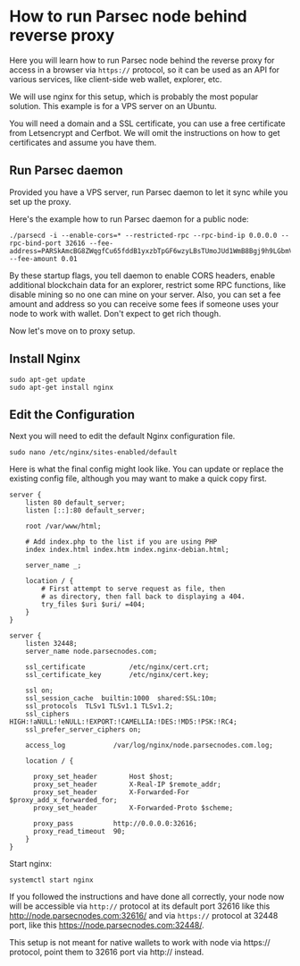 
# How to run Parsec node behind reverse proxy

Here you will learn how to run Parsec node behind the reverse proxy for access in a browser via `https://` protocol, so it can be used as an API for various services, like client-side web wallet, explorer, etc.

We will use nginx for this setup, which is probably the most popular solution. This example is for a VPS server on an Ubuntu. 

You will need a domain and a SSL certificate, you can use a free certificate from Letsencrypt and Cerfbot. We will omit the instructions on how to get certificates and assume you have them.

## Run Parsec daemon

Provided you have a VPS server, run Parsec daemon to let it sync while you set up the proxy.

Here's the example how to run Parsec daemon for a public node:
```
./parsecd -i --enable-cors=* --restricted-rpc --rpc-bind-ip 0.0.0.0 --rpc-bind-port 32616 --fee-address=PARSkAmcBG8ZWqgfCu65fddB1yxzbTpGF6wzyLBsTUmoJUd1WmB8Bgj9h9LGbmVQEEEYAFHVJCWCVBEeEfsbK5ay6tSDmDup7i --fee-amount 0.01
```
By these startup flags, you tell daemon to enable CORS headers, enable additional blockchain data for an explorer, restrict some RPC functions, like disable mining so no one can mine on your server. Also, you can set a fee amount and address so you can receive some fees if someone uses your node to work with wallet. Don't expect to get rich though.

Now let's move on to proxy setup.

## Install Nginx

```
sudo apt-get update
sudo apt-get install nginx
```

## Edit the Configuration

Next you will need to edit the default Nginx configuration file.

```
sudo nano /etc/nginx/sites-enabled/default
```

Here is what the final config might look like. You can update or replace the existing config file, although you may want to make a quick copy first.
```
server {
	listen 80 default_server;
	listen [::]:80 default_server;

	root /var/www/html;

	# Add index.php to the list if you are using PHP
	index index.html index.htm index.nginx-debian.html;

	server_name _;

	location / {
		# First attempt to serve request as file, then
		# as directory, then fall back to displaying a 404.
		try_files $uri $uri/ =404;
	}
}

server {
    listen 32448;
    server_name node.parsecnodes.com;

    ssl_certificate           /etc/nginx/cert.crt;
    ssl_certificate_key       /etc/nginx/cert.key;

    ssl on;
    ssl_session_cache  builtin:1000  shared:SSL:10m;
    ssl_protocols  TLSv1 TLSv1.1 TLSv1.2;
    ssl_ciphers HIGH:!aNULL:!eNULL:!EXPORT:!CAMELLIA:!DES:!MD5:!PSK:!RC4;
    ssl_prefer_server_ciphers on;

    access_log            /var/log/nginx/node.parsecnodes.com.log;

    location / {

      proxy_set_header        Host $host;
      proxy_set_header        X-Real-IP $remote_addr;
      proxy_set_header        X-Forwarded-For $proxy_add_x_forwarded_for;
      proxy_set_header        X-Forwarded-Proto $scheme;

      proxy_pass          http://0.0.0.0:32616;
      proxy_read_timeout  90;
    }
}
```

Start nginx:
```
systemctl start nginx
```

If you followed the instructions and have done all correctly, your node now will be accessible via `http://` protocol at its default port 32616 like this http://node.parsecnodes.com:32616/ and via `https://` protocol at 32448 port, like this https://node.parsecnodes.com:32448/.

This setup is not meant for native wallets to work with node via https:// protocol, point them to 32616 port via http:// instead.
